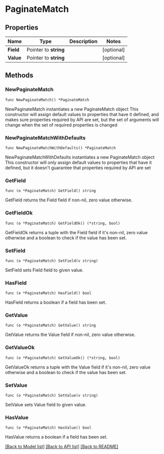 # PaginateMatch

## Properties

Name | Type | Description | Notes
------------ | ------------- | ------------- | -------------
**Field** | Pointer to **string** |  | [optional] 
**Value** | Pointer to **string** |  | [optional] 

## Methods

### NewPaginateMatch

`func NewPaginateMatch() *PaginateMatch`

NewPaginateMatch instantiates a new PaginateMatch object
This constructor will assign default values to properties that have it defined,
and makes sure properties required by API are set, but the set of arguments
will change when the set of required properties is changed

### NewPaginateMatchWithDefaults

`func NewPaginateMatchWithDefaults() *PaginateMatch`

NewPaginateMatchWithDefaults instantiates a new PaginateMatch object
This constructor will only assign default values to properties that have it defined,
but it doesn't guarantee that properties required by API are set

### GetField

`func (o *PaginateMatch) GetField() string`

GetField returns the Field field if non-nil, zero value otherwise.

### GetFieldOk

`func (o *PaginateMatch) GetFieldOk() (*string, bool)`

GetFieldOk returns a tuple with the Field field if it's non-nil, zero value otherwise
and a boolean to check if the value has been set.

### SetField

`func (o *PaginateMatch) SetField(v string)`

SetField sets Field field to given value.

### HasField

`func (o *PaginateMatch) HasField() bool`

HasField returns a boolean if a field has been set.

### GetValue

`func (o *PaginateMatch) GetValue() string`

GetValue returns the Value field if non-nil, zero value otherwise.

### GetValueOk

`func (o *PaginateMatch) GetValueOk() (*string, bool)`

GetValueOk returns a tuple with the Value field if it's non-nil, zero value otherwise
and a boolean to check if the value has been set.

### SetValue

`func (o *PaginateMatch) SetValue(v string)`

SetValue sets Value field to given value.

### HasValue

`func (o *PaginateMatch) HasValue() bool`

HasValue returns a boolean if a field has been set.


[[Back to Model list]](../README.md#documentation-for-models) [[Back to API list]](../README.md#documentation-for-api-endpoints) [[Back to README]](../README.md)


